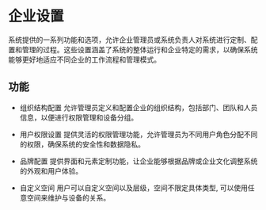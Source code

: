 # 企业设置
系统提供的一系列功能和选项，允许企业管理员或系统负责人对系统进行定制、配置和管理的过程。这些设置涵盖了系统的整体运行和企业特定的需求，以确保系统能够更好地适应不同企业的工作流程和管理模式。

## 功能

- 组织结构配置
 允许管理员定义和配置企业的组织结构，包括部门、团队和人员信息，以便进行权限管理和设备分组。

- 用户权限设置
 提供灵活的权限管理功能，允许管理员为不同用户角色分配不同的权限，确保系统的安全性和数据隐私。

- 品牌配置
 提供界面和元素定制功能，让企业能够根据品牌或企业文化调整系统的外观和用户体验。

- 自定义空间
 用户可以自定义空间以及层级，空间不限定具体类型, 可以使用任意空间来维护与设备的关系。
